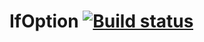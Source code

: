 # IfOption [![Build status](https://teamcity.lolhens.de/app/rest/builds/buildType:IfOption_Build/statusIcon.svg)](https://teamcity.lolhens.de/viewType.html?buildTypeId=IfOption_Build&guest=1)
